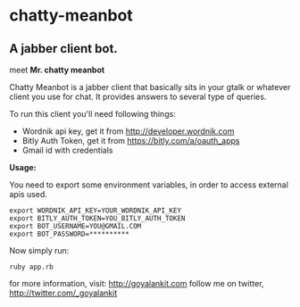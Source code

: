 chatty-meanbot
==============

A jabber client bot.
----------------------

meet <strong>Mr. chatty meanbot</strong>

Chatty Meanbot is a jabber client that basically sits in your gtalk or whatever client you use for chat. It provides answers to several type of queries.

To run this client you'll need following things:

* Wordnik api key, get it from http://developer.wordnik.com
* Bitly Auth Token, get it from https://bitly.com/a/oauth_apps
* Gmail id with credentials

<strong>Usage:</strong>

You need to export some environment variables, in order to access external apis used.

    export WORDNIK_API_KEY=YOUR_WORDNIK_API_KEY
    export BITLY_AUTH_TOKEN=YOU_BITLY_AUTH_TOKEN
    export BOT_USERNAME=YOU@GMAIL.COM
    export BOT_PASSWORD=**********
    
Now simply run:

    ruby app.rb
    

for more information, visit: http://goyalankit.com
follow me on twitter, http://twitter.com/_goyalankit
